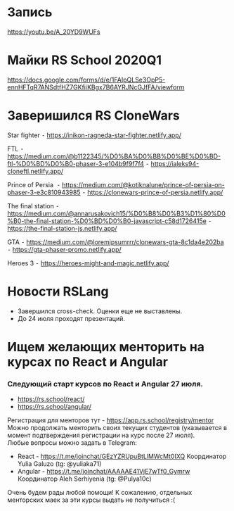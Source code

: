 # Запись
https://youtu.be/A_20YD9WUFs

# Майки RS School 2020Q1
https://docs.google.com/forms/d/e/1FAIpQLSe3OpP5-ennHFTqR7ANSdtfHZ7GKfiiKBgx7B6AYRJNcGJfFA/viewform

# Заверишился RS CloneWars
Star fighter 
	⁃	https://inikon-ragneda-star-fighter.netlify.app/

FTL
	⁃	https://medium.com/@b1122345/%D0%BA%D0%BB%D0%BE%D0%BD-ftl-%D0%BD%D0%B0-phaser-3-e104b9f9f7f4
	⁃	https://ialeks94-cloneftl.netlify.app/

Prince of Persia 
	⁃	https://medium.com/@kotiknalune/prince-of-persia-on-phaser-3-e3c810943985
	⁃	https://clonewars-prince-of-persia.netlify.app/

The‌ ‌final‌ ‌station
	⁃	https://medium.com/@annarusakovich15/%D0%B8%D0%B3%D1%80%D0%B0-the-final-station-%D0%BD%D0%B0-javascript-c58d1726415e
	⁃	https://the-final-station-js.netlify.app/

GTA
	⁃	https://medium.com/@loremipsumrrr/clonewars-gta-8c1da4e202ba
	⁃	https://gta-phaser-promo.netlify.app/

Heroes 3
	⁃	https://heroes-might-and-magic.netlify.app/
  
#  Новости RSLang
- Завершился cross-check. Оценки еще не выставлены. 
- До 24 июля проходят презентаций.

# Ищем желающих менторить на курсах по React и Angular
### Следующий старт курсов по React и Angular 27 июля.
  - https://rs.school/react/ 
  - https://rs.school/angular/ 

Регистрация для менторов тут - https://app.rs.school/registry/mentor  
Можно продолжать менторить своих текущих студентов (указывается в момент подтверждения регистрации на курс после 27 июля).  
Любые вопросы можно задать в Telegram:
- React - https://t.me/joinchat/GEzYZRUpuBtLlMWcMt0IXQ Координатор Yulia Galuzo (tg: @yuliaka71)
- Angular - https://t.me/joinchat/AAAAAE41VjE7wTf0_Gymrw Координатор Aleh Serhiyenia (tg: @Pulya10c)

Очень будем рады любой помощи! 
К сожалению, отдельных менторских маек за эти курсы выдать не получиться :(

